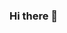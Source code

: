 ### Hi there 👋

<!--
**skrish007/skrish007** is a ✨ _special_ ✨ repository because its `README.md` (this file) appears on your GitHub profile.

elcome to My GitHub Profile 👋
🧠 About Me
I am a passionate and motivated individual with a keen interest in cloud computing, cybersecurity, and software development. I constantly strive to expand my knowledge and skills in the ever-evolving tech industry.

🎓 Education
AWS Academy Introduction to Cloud Semester 2 | Jan 2024
AWS Academy Online
Docker Essentials: A Developer Introduction | May 2023
Cognitive Class Online
Cloud Computing | Jul - Oct 2023
NPTEL Online
Cybersecurity Fundamentals | Jan 2023
IBM Skillsbuild Online
AWS Academy Introduction to Cloud Semester 1 | Nov 2022
AWS Academy Online
💻 Tech Stack
Programming Languages
Python
Java
PHP
C
Web Technologies
HTML
CSS
JavaScript
Tools & Frameworks
Django
Docker
Git
Figma
Bootstrap
Cloud/Databases
MySQL
MongoDB
🌐 Interests
Movies
Travel
Cricket
Current Affairs
👨‍💻 Soft Skills
Adaptability
Attentive Listening
Problem Solving
Conflict Resolution
Emotional Intelligence
Organization
Teamwork
Time Management
🌟 Let's Connect
LinkedIn: linkedin.com/in/skrish007
Email: s4shyam007@gmail.com
